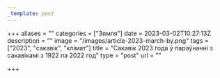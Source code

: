 ```yaml
---
_template: post
---
```





+++
aliases = ""
categories = ["Зямля"]
date = 2023-03-02T10:27:13Z
description = ""
image = "/images/article-2023-march-by.png"
tags = ["2023", "сакавік", "клiмат"]
title = "Сакавік 2023 года ў параўнанні з сакавікамі з 1922 па 2022 год"
type = "post"
url = ""

+++
